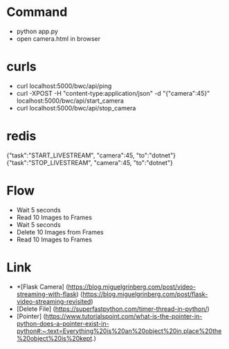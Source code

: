 # Command
- python app.py
- open camera.html in browser

# curls
- curl localhost:5000/bwc/api/ping
- curl -XPOST -H "content-type:application/json" -d "{\"camera\":45}" localhost:5000/bwc/api/start_camera
- curl localhost:5000/bwc/api/stop_camera

# redis 
{"task":"START_LIVESTREAM", "camera":45, "to":"dotnet"}
{"task":"STOP_LIVESTREAM", "camera":45, "to":"dotnet"}

# Flow
- Wait 5 seconds
- Read 10 Images to Frames
- Wait 5 seconds
- Delete 10 Images from Frames
- Read 10 Images to Frames


# Link
- *[Flask Camera] (https://blog.miguelgrinberg.com/post/video-streaming-with-flask)
                 (https://blog.miguelgrinberg.com/post/flask-video-streaming-revisited)
- [Delete File] (https://superfastpython.com/timer-thread-in-python/)
- [Pointer] (https://www.tutorialspoint.com/what-is-the-pointer-in-python-does-a-pointer-exist-in-python#:~:text=Everything%20is%20an%20object%20in,place%20the%20object%20is%20kept.)